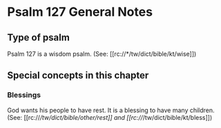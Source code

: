 # Psalm 127 General Notes
## Type of psalm

Psalm 127 is a wisdom psalm. (See: [[rc://*/tw/dict/bible/kt/wise]])

## Special concepts in this chapter

### Blessings
God wants his people to have rest. It is a blessing to have many children. (See: [[rc://*/tw/dict/bible/other/rest]] and [[rc://*/tw/dict/bible/kt/bless]])